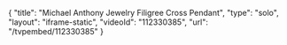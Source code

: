 {
    "title": "Michael Anthony Jewelry Filigree Cross Pendant",
    "type": "solo",
    "layout": "iframe-static",
    "videoId": "112330385",
    "url": "\/tvpembed\/112330385"
}